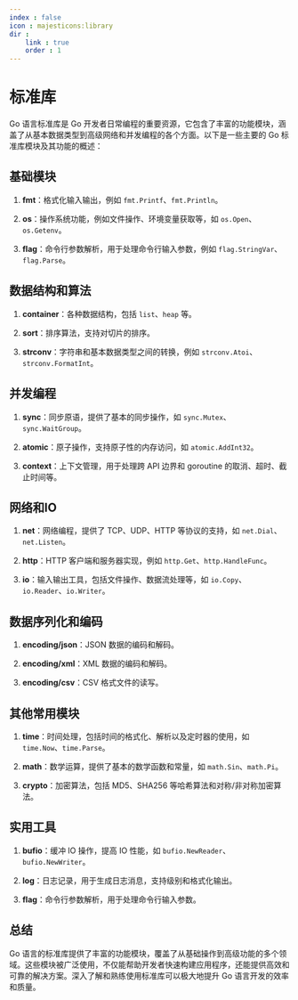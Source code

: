 ```yaml
---
index : false
icon : majesticons:library
dir :
    link : true
    order : 1
---
```


# 标准库

Go 语言标准库是 Go 开发者日常编程的重要资源，它包含了丰富的功能模块，涵盖了从基本数据类型到高级网络和并发编程的各个方面。以下是一些主要的 Go 标准库模块及其功能的概述：

## 基础模块

1. **fmt**：格式化输入输出，例如 `fmt.Printf`、`fmt.Println`。
   
2. **os**：操作系统功能，例如文件操作、环境变量获取等，如 `os.Open`、`os.Getenv`。

3. **flag**：命令行参数解析，用于处理命令行输入参数，例如 `flag.StringVar`、`flag.Parse`。

## 数据结构和算法

1. **container**：各种数据结构，包括 `list`、`heap` 等。

2. **sort**：排序算法，支持对切片的排序。

3. **strconv**：字符串和基本数据类型之间的转换，例如 `strconv.Atoi`、`strconv.FormatInt`。

## 并发编程

1. **sync**：同步原语，提供了基本的同步操作，如 `sync.Mutex`、`sync.WaitGroup`。

2. **atomic**：原子操作，支持原子性的内存访问，如 `atomic.AddInt32`。

3. **context**：上下文管理，用于处理跨 API 边界和 goroutine 的取消、超时、截止时间等。

## 网络和IO

1. **net**：网络编程，提供了 TCP、UDP、HTTP 等协议的支持，如 `net.Dial`、`net.Listen`。

2. **http**：HTTP 客户端和服务器实现，例如 `http.Get`、`http.HandleFunc`。

3. **io**：输入输出工具，包括文件操作、数据流处理等，如 `io.Copy`、`io.Reader`、`io.Writer`。

## 数据序列化和编码

1. **encoding/json**：JSON 数据的编码和解码。

2. **encoding/xml**：XML 数据的编码和解码。

3. **encoding/csv**：CSV 格式文件的读写。

## 其他常用模块

1. **time**：时间处理，包括时间的格式化、解析以及定时器的使用，如 `time.Now`、`time.Parse`。

2. **math**：数学运算，提供了基本的数学函数和常量，如 `math.Sin`、`math.Pi`。

3. **crypto**：加密算法，包括 MD5、SHA256 等哈希算法和对称/非对称加密算法。

## 实用工具

1. **bufio**：缓冲 IO 操作，提高 IO 性能，如 `bufio.NewReader`、`bufio.NewWriter`。

2. **log**：日志记录，用于生成日志消息，支持级别和格式化输出。

3. **flag**：命令行参数解析，用于处理命令行输入参数。

## 总结

Go 语言的标准库提供了丰富的功能模块，覆盖了从基础操作到高级功能的多个领域。这些模块被广泛使用，不仅能帮助开发者快速构建应用程序，还能提供高效和可靠的解决方案。深入了解和熟练使用标准库可以极大地提升 Go 语言开发的效率和质量。